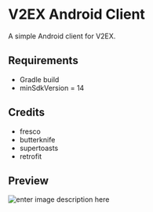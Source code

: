# V2EX Android Client
A simple Android client for V2EX.

## Requirements
- Gradle build
- minSdkVersion = 14

## Credits
- fresco
- butterknife
- supertoasts
- retrofit

## Preview
![enter image description here](http://ihgoo.qiniudn.com/1.gif)

